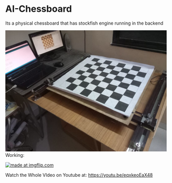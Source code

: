 # AI-Chessboard
Its a physical chessboard that has stockfish engine running in the backend

![](Media/Cover.jpg)
Working: 

<a href="https://imgflip.com/gif/3oxrzh"><img src="https://i.imgflip.com/3oxrzh.gif" title="made at imgflip.com"/></a>

Watch the Whole VIdeo on Youtube at: https://youtu.be/eqxkeoEaX48
